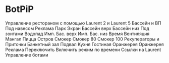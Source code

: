 # BotPiP
Управление рестораном с помощью Laurent 2 и Laurent 5
Бассейн и ВП
    Под навесом
    Реклама
    Парк
    Экран
    Бассейн верх
    Бассейн низ
    Под зонтами
    Водопад
    Имп. Бас. верх
    Имп. Бас. низ
    Время
Вентиляция
    Мангал
    Пицца
    Остров
    Смокер
    Смокер 80
    Смокер 100
Рекуператоры и Приточки
    Банкетный зал
    Подвал
    Кухня
    Гостиная
    Оранжерея
Оранжерея Реклама
    Переключить
    Включить режим по времени
Ссылки на Laurent
Управление ботами